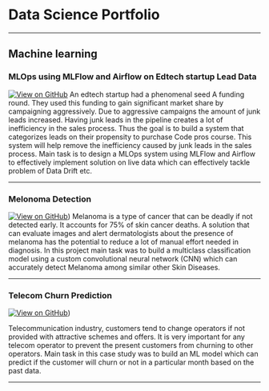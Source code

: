 # Data Science Portfolio
---
## Machine learning

### MLOps using MLFlow and Airflow on Edtech startup Lead Data
[![View on GitHub](https://img.shields.io/badge/GitHub-View_on_GitHub-blue?logo=GitHub)](https://github.com/Rohitnith/MLOPs-with-MLFlow-and-Airflow/tree/main)
An edtech startup  had a phenomenal seed A funding round. They used this funding to gain significant market share by campaigning aggressively. Due to aggressive campaigns the amount of junk leads increased. Having junk leads in the pipeline creates a lot of inefficiency in the sales process. Thus the goal  is to build a system that categorizes leads on their propensity to purchase Code pros course. This system will help remove the inefficiency caused by junk leads in the sales process.
Main task is to design a MLOps system using MLFlow and Airflow to effectively implement solution on live data which can effectively tackle problem of Data Drift etc. 

---
### Melonoma Detection
[![View on GitHub](https://img.shields.io/badge/GitHub-View_on_GitHub-blue?logo=GitHub)](https://github.com/Rohitnith/Data-Science-Projects/tree/main/CNN))
Melanoma is a type of cancer that can be deadly if not detected early. It accounts for 75% of skin cancer deaths. A solution that can evaluate images and alert dermatologists about the presence of melanoma has the potential to reduce a lot of manual effort needed in diagnosis. In this project main task was to build a multiclass classification model using a custom convolutional neural network (CNN) which can accurately detect Melanoma among similar other Skin Diseases.

---
### Telecom Churn Prediction

[![View on GitHub](https://img.shields.io/badge/GitHub-View_on_GitHub-blue?logo=GitHub)](https://github.com/Rohitnith/Data-Science-Projects/tree/main/Telecom%20Churn%20Hackthlon))

Telecommunication industry, customers tend to change operators if not provided with attractive schemes and offers. It is very important for any telecom operator to prevent the present customers from churning to other operators. Main task in this case study was to build an ML model which can predict if the customer will churn or not in a particular month based on the past data.


---

